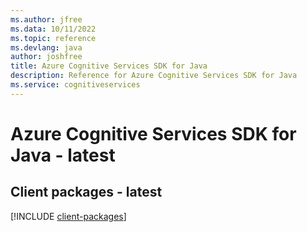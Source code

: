 ```yaml
---
ms.author: jfree
ms.data: 10/11/2022
ms.topic: reference
ms.devlang: java
author: joshfree
title: Azure Cognitive Services SDK for Java
description: Reference for Azure Cognitive Services SDK for Java
ms.service: cognitiveservices
---
```

# Azure Cognitive Services SDK for Java - latest

## Client packages - latest
[!INCLUDE [client-packages](cognitive-services-client-index.md)]